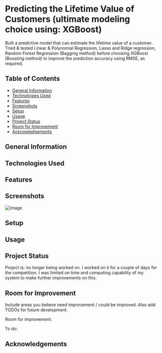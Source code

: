 # Predicting the Lifetime Value of Customers (ultimate modeling choice using: XGBoost)
Built a predictive model that can estimate the lifetime value of a customer. Tried & tested Linear & Polynomial Regression, Lasso and Ridge regression, Random Forest Regression (Bagging method) before choosing XGBoost (Boosting method) to improve the prediction accuracy using RMSE, as required.
## Table of Contents
* [General Information](#general-information)
* [Technologies Used](#technologies-used)
* [Features](#features)
* [Screenshots](#screenshots)
* [Setup](#setup)
* [Usage](#usage)
* [Project Status](#project-status)
* [Room for Improvement](#room-for-improvement)
* [Acknowledgements](#acknowledgements)


## General Information



## Technologies Used



## Features



## Screenshots
![image](https://user-images.githubusercontent.com/110493144/187661986-004bde6e-0e2d-4447-896a-671fcd8b1ed8.png)


## Setup



## Usage



## Project Status
Project is: no longer being worked on. I worked on it for a couple of days for the competition. I was limited on time and computing capability of my system to make further improvements on this.


## Room for Improvement
Include areas you believe need improvement / could be improved. Also add TODOs for future development.

Room for improvement:


To do:


## Acknowledgements

